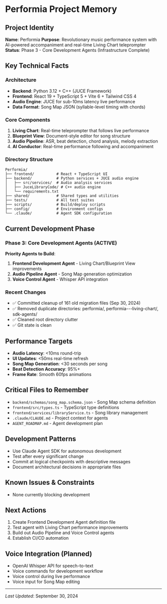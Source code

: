 # Performia Project Memory

## Project Identity
**Name**: Performia
**Purpose**: Revolutionary music performance system with AI-powered accompaniment and real-time Living Chart teleprompter
**Status**: Phase 3 - Core Development Agents (Infrastructure Complete)

## Key Technical Facts

### Architecture
- **Backend**: Python 3.12 + C++ (JUCE Framework)
- **Frontend**: React 19 + TypeScript 5 + Vite 6 + Tailwind CSS 4
- **Audio Engine**: JUCE for sub-10ms latency live performance
- **Data Format**: Song Map JSON (syllable-level timing with chords)

### Core Components
1. **Living Chart**: Real-time teleprompter that follows live performance
2. **Blueprint View**: Document-style editor for song structure
3. **Audio Pipeline**: ASR, beat detection, chord analysis, melody extraction
4. **AI Conductor**: Real-time performance following and accompaniment

### Directory Structure
```
Performia/
├── frontend/          # React + TypeScript UI
├── backend/           # Python services + JUCE audio engine
│   ├── src/services/  # Audio analysis services
│   ├── JuceLibraryCode/ # C++ audio engine
│   └── requirements.txt
├── shared/            # Shared types and utilities
├── tests/             # All test suites
├── scripts/           # Build/deploy scripts
├── config/            # Environment configs
└── .claude/           # Agent SDK configuration
```

## Current Development Phase

### Phase 3: Core Development Agents (ACTIVE)
**Priority Agents to Build**:
1. **Frontend Development Agent** - Living Chart/Blueprint View improvements
2. **Audio Pipeline Agent** - Song Map generation optimization
3. **Voice Control Agent** - Whisper API integration

### Recent Changes
- ✅ Committed cleanup of 161 old migration files (Sep 30, 2024)
- ✅ Removed duplicate directories: performia/, performia---living-chart/, sdk-agents/
- ✅ Cleaned root directory clutter
- ✅ Git state is clean

## Performance Targets
- **Audio Latency**: <10ms round-trip
- **UI Updates**: <50ms real-time refresh
- **Song Map Generation**: <30 seconds per song
- **Beat Detection Accuracy**: 95%+
- **Frame Rate**: Smooth 60fps animations

## Critical Files to Remember
- `backend/schemas/song_map.schema.json` - Song Map schema definition
- `frontend/src/types.ts` - TypeScript type definitions
- `frontend/services/libraryService.ts` - Song library management
- `.claude/CLAUDE.md` - Project context for agents
- `AGENT_ROADMAP.md` - Agent development plan

## Development Patterns
- Use Claude Agent SDK for autonomous development
- Test after every significant change
- Commit at logical checkpoints with descriptive messages
- Document architectural decisions in appropriate files

## Known Issues & Constraints
- None currently blocking development

## Next Actions
1. Create Frontend Development Agent definition file
2. Test agent with Living Chart performance improvements
3. Build out Audio Pipeline and Voice Control agents
4. Establish CI/CD automation

## Voice Integration (Planned)
- OpenAI Whisper API for speech-to-text
- Voice commands for development workflow
- Voice control during live performance
- Voice input for Song Map editing

---
*Last Updated*: September 30, 2024